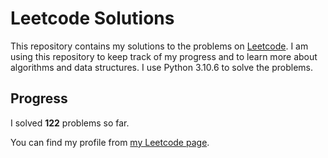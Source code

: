 # Leetcode Solutions

This repository contains my solutions to the problems on [Leetcode](https://leetcode.com/problemset/all/). I am using this repository to keep track of my progress and to learn more about algorithms and data structures. I use Python 3.10.6 to solve the problems.

## Progress

I solved **122** problems so far.

You can find my profile from [my Leetcode page](https://leetcode.com/taner_celikkiran/).

